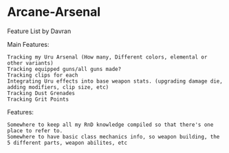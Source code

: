 # Arcane-Arsenal

Feature List by Davran

Main Features:

    Tracking my Uru Arsenal (How many, Different colors, elemental or other variants)
    Tracking equipped guns/all guns made?
    Tracking clips for each
    Integrating Uru effects into base weapon stats. (upgrading damage die, adding modifiers, clip size, etc)
    Tracking Dust Grenades
    Tracking Grit Points

Features: 

    Somewhere to keep all my RnD knowledge compiled so that there's one place to refer to.
    Somewhere to have basic class mechanics info, so weapon building, the 5 different parts, weapon abilites, etc